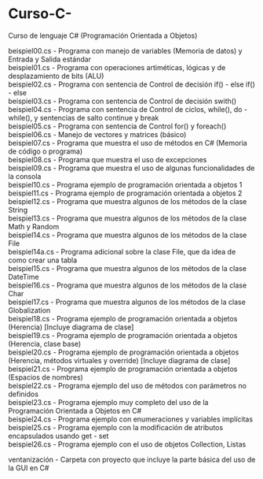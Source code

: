 # Curso-C-
Curso de lenguaje C# (Programación Orientada a Objetos)

beispiel00.cs   -   Programa con manejo de variables (Memoria de datos) y Entrada y Salida estándar  
beispiel01.cs   -   Programa con operaciones artiméticas, lógicas y de desplazamiento de bits (ALU)  
beispiel02.cs   -   Programa con sentencia de Control de decisión if() - else if() - else  
beispiel03.cs   -   Programa con sentencia de Control de decisión swith()  
beispiel04.cs   -   Programa con sentencia de Control de ciclos, while(), do - while(), y sentencias de salto continue y break  
beispiel05.cs   -   Programa con sentencia de Control for() y foreach()  
beispiel06.cs   -   Manejo de vectores y matrices (básico)  
beispiel07.cs   -   Programa que muestra el uso de métodos en C# (Memoria de código o programa)  
beispiel08.cs   -   Programa que muestra el uso de excepciones  
beispiel09.cs   -   Programa que muestra el uso de algunas funcionalidades de la consola  
beispiel10.cs   -   Programa ejemplo de programación orientada a objetos 1  
beispiel11.cs   -   Programa ejemplo de programación orientada a objetos 2  
beispiel12.cs   -   Programa que muestra algunos de los métodos de la clase String  
beispiel13.cs   -   Programa que muestra algunos de los métodos de la clase Math y Random  
beispiel14.cs   -   Programa que muestra algunos de los métodos de la clase File  
beispiel14a.cs  -   Programa adicional sobre la clase File, que da idea de como crear una tabla  
beispiel15.cs   -   Programa que muestra algunos de los métodos de la clase DateTime  
beispiel16.cs   -   Programa que muestra algunos de los métodos de la clase Char  
beispiel17.cs   -   Programa que muestra algunos de los métodos de la clase Globalization  
beispiel18.cs   -   Programa ejemplo de programación orientada a objetos (Herencia) [Incluye diagrama de clase]  
beispiel19.cs   -   Programa ejemplo de programación orientada a objetos (Herencia, clase base)  
beispiel20.cs   -   Programa ejemplo de programación orientada a objetos (Herencia, métodos virtuales y override) [Incluye diagrama de clase]  
beispiel21.cs   -   Programa ejemplo de programación orientada a objetos (Espacios de nombres)  
beispiel22.cs   -   Programa ejemplo del uso de métodos con parámetros no definidos  
beispiel23.cs   -   Programa ejemplo muy completo del uso de la Programación Orientada a Objetos en C#  
beispiel24.cs   -   Programa ejemplo con enumeraciones y variables implícitas  
beispiel25.cs   -   Programa ejemplo con la modificación de atributos encapsulados usando get - set  
beispiel26.cs   -   Programa ejemplo con el uso de objetos Collection, Listas  

ventanización   -   Carpeta con proyecto que incluye la parte básica del uso de la GUI en C#  
